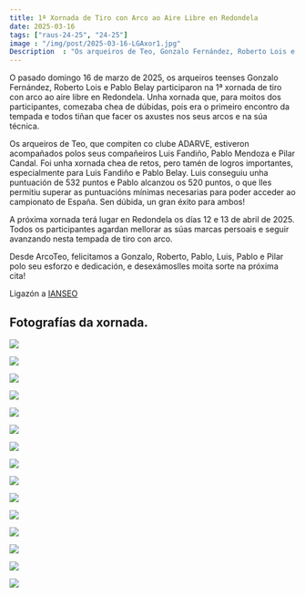 ```yaml
---
title: 1ª Xornada de Tiro con Arco ao Aire Libre en Redondela
date: 2025-03-16
tags: ["raus-24-25", "24-25"]
image : "/img/post/2025-03-16-LGAxor1.jpg"  
Description  : "Os arqueiros de Teo, Gonzalo Fernández, Roberto Lois e Pablo Belay, participaron na 1ª xornada de tiro con arco ao aire libre en Redondela o 16 de marzo de 2025."
---
```




O pasado domingo 16 de marzo de 2025, os arqueiros teenses Gonzalo Fernández, Roberto Lois e Pablo Belay participaron na 1ª xornada de tiro con arco ao aire libre en Redondela. Unha xornada que, para moitos dos participantes, comezaba chea de dúbidas, pois era o primeiro encontro da tempada e todos tiñan que facer os axustes nos seus arcos e na súa técnica.

Os arqueiros de Teo, que compiten co clube ADARVE, estiveron acompañados polos seus compañeiros Luis Fandiño, Pablo Mendoza e Pilar Candal. Foi unha xornada chea de retos, pero tamén de logros importantes, especialmente para Luis Fandiño e Pablo Belay. Luis conseguiu unha puntuación de 532 puntos e Pablo alcanzou os 520 puntos, o que lles permitiu superar as puntuacións mínimas necesarias para poder acceder ao campionato de España. Sen dúbida, un gran éxito para ambos!

A próxima xornada terá lugar en Redondela os días 12 e 13 de abril de 2025. Todos os participantes agardan mellorar as súas marcas persoais e seguir avanzando nesta tempada de tiro con arco.

Desde ArcoTeo, felicitamos a Gonzalo, Roberto, Pablo, Luis, Pablo e Pilar polo seu esforzo e dedicación, e desexámoslles moita sorte na próxima cita!



Ligazón a [IANSEO](https://www.ianseo.net/Details.php?toId=21482)

## Fotografías da xornada.

![](../2025-03-16-LGA-xorn1/01_logo.jpg)

![](../2025-03-16-LGA-xorn1/02_logo.jpg)

![](../2025-03-16-LGA-xorn1/03_logo.jpg)

![](../2025-03-16-LGA-xorn1/04_logo.jpg)

![](../2025-03-16-LGA-xorn1/05_logo.jpg)

![](../2025-03-16-LGA-xorn1/07_logo.jpg)

![](../2025-03-16-LGA-xorn1/08_logo.jpg)

![](../2025-03-16-LGA-xorn1/09_logo.jpg)


![](../2025-03-16-LGA-xorn1/10_logo.jpg)

![](../2025-03-16-LGA-xorn1/11_logo.jpg)

![](../2025-03-16-LGA-xorn1/12_logo.jpg)


![](../2025-03-16-LGA-xorn1/13_logo.jpg)

![](../2025-03-16-LGA-xorn1/14_logo.jpg)

![](../2025-03-16-LGA-xorn1/15_logo.jpg)

![](../2025-03-16-LGA-xorn1/16_logo.jpg)


